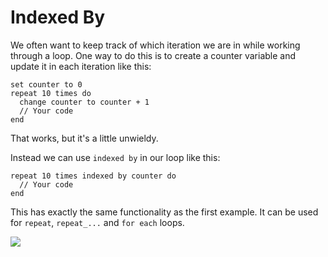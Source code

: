 # Indexed By

We often want to keep track of which iteration we are in while working through a loop.
One way to do this is to create a counter variable and update it in each iteration like this:

```
set counter to 0
repeat 10 times do
  change counter to counter + 1
  // Your code
end
```

That works, but it's a little unwieldy.

Instead we can use `indexed by` in our loop like this:

```
repeat 10 times indexed by counter do
  // Your code
end
```

This has exactly the same functionality as the first example.
It can be used for `repeat`, `repeat_...` and `for each` loops.

<img src="https://assets.exercism.org/bootcamp/diagrams/indexed-by.png" class="diagram"/>
